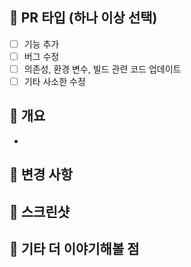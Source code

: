 ## 📍 PR 타입 (하나 이상 선택)
- [ ] 기능 추가
- [ ] 버그 수정
- [ ] 의존성, 환경 변수, 빌드 관련 코드 업데이트
- [ ] 기타 사소한 수정
## 📄 개요
- 
## 🔁 변경 사항
[ ]( )
## 📸 스크린샷 

## 👀 기타 더 이야기해볼 점

